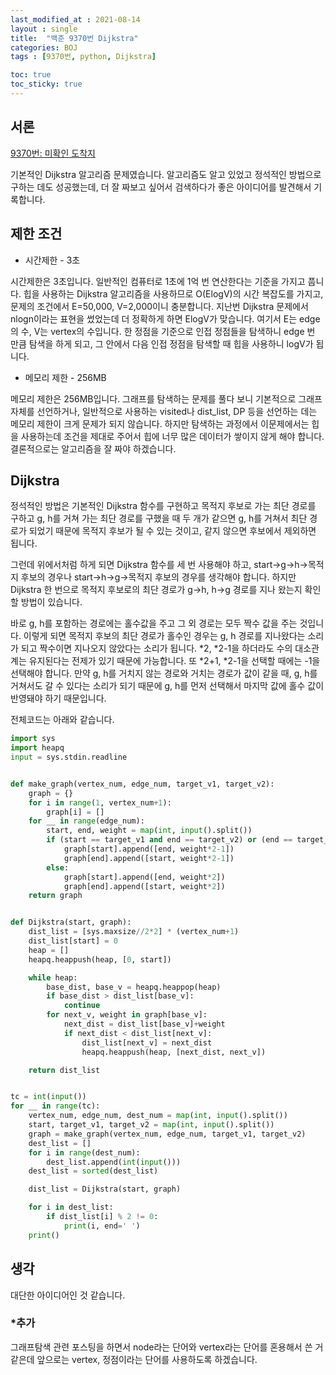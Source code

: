 ```yaml
---
last_modified_at : 2021-08-14
layout : single
title:  "백준 9370번 Dijkstra"
categories: BOJ
tags : [9370번, python, Dijkstra]

toc: true
toc_sticky: true
---
```

## 서론
<a href='https://www.acmicpc.net/problem/9370'>9370번: 미확인 도착지</a>

기본적인 Dijkstra 알고리즘 문제였습니다. 알고리즘도 알고 있었고 정석적인 방법으로 구하는 데도 성공했는데, 더 잘 짜보고 싶어서 검색하다가 좋은 아이디어를 발견해서 기록합니다.

## 제한 조건
<ul>
  <li>시간제한 - 3초</li>
</ul>
시간제한은 3초입니다. 일반적인 컴퓨터로 1초에 1억 번 연산한다는 기준을 가지고 풉니다. 힙을 사용하는 Dijkstra 알고리즘을 사용하므로 O(ElogV)의 시간 복잡도를 가지고, 문제의 조건에서 E=50,000, V=2,000이니 충분합니다. 지난번 Dijkstra 문제에서 nlogn이라는 표현을 썼었는데 더 정확하게 하면 ElogV가 맞습니다. 여기서 E는 edge의 수, V는 vertex의 수입니다. 한 정점을 기준으로 인접 정점들을 탐색하니 edge 번 만큼 탐색을 하게 되고, 그 안에서 다음 인접 정점을 탐색할 때 힙을 사용하니 logV가 됩니다.
<ul>
  <li>메모리 제한 - 256MB</li>
</ul>
메모리 제한은 256MB입니다. 그래프를 탐색하는 문제를 풀다 보니 기본적으로 그래프 자체를 선언하거나, 일반적으로 사용하는 visited나 dist_list, DP 등을 선언하는 데는 메모리 제한이 크게 문제가 되지 않습니다. 하지만 탐색하는 과정에서 이문제에서는 힙을 사용하는데 조건을 제대로 주어서 힙에 너무 많은 데이터가 쌓이지 않게 해야 합니다. 결론적으로는 알고리즘을 잘 짜야 하겠습니다.

## Dijkstra
정석적인 방법은 기본적인 Dijkstra 함수를 구현하고 목적지 후보로 가는 최단 경로를 구하고 g, h를 거쳐 가는 최단 경로를 구했을 때 두 개가 같으면 g, h를 거쳐서 최단 경로가 되었기 때문에 목적지 후보가 될 수 있는 것이고, 같지 않으면 후보에서 제외하면 됩니다.

그런데 위에서처럼 하게 되면 Dijkstra 함수를 세 번 사용해야 하고, start->g->h->목적지 후보의 경우나 start->h->g->목적지 후보의 경우를 생각해야 합니다. 하지만 Dijkstra 한 번으로 목적지 후보로의 최단 경로가 g->h, h->g 경로를 지나 왔는지 확인할 방법이 있습니다.  

바로 g, h를 포함하는 경로에는 홀수값을 주고 그 외 경로는 모두 짝수 값을 주는 것입니다. 이렇게 되면 목적지 후보의 최단 경로가 홀수인 경우는 g, h 경로를 지나왔다는 소리가 되고 짝수이면 지나오지 않았다는 소리가 됩니다. *2, *2-1을 하더라도 수의 대소관계는 유지된다는 전제가 있기 때문에 가능합니다. 또 *2+1, *2-1을 선택할 때에는 -1을 선택해야 합니다. 만약 g, h를 거치지 않는 경로와 거치는 경로가 값이 같을 때, g, h를 거쳐서도 갈 수 있다는 소리가 되기 때문에 g, h를 먼저 선택해서 마지막 값에 홀수 값이 반영돼야 하기 때문입니다.  

전체코드는 아래와 같습니다.
```python
import sys
import heapq
input = sys.stdin.readline


def make_graph(vertex_num, edge_num, target_v1, target_v2):
    graph = {}
    for i in range(1, vertex_num+1):
        graph[i] = []
    for __ in range(edge_num):
        start, end, weight = map(int, input().split())
        if (start == target_v1 and end == target_v2) or (end == target_v1 and start == target_v2):
            graph[start].append([end, weight*2-1])
            graph[end].append([start, weight*2-1])
        else:
            graph[start].append([end, weight*2])
            graph[end].append([start, weight*2])
    return graph


def Dijkstra(start, graph):
    dist_list = [sys.maxsize//2*2] * (vertex_num+1)
    dist_list[start] = 0
    heap = []
    heapq.heappush(heap, [0, start])

    while heap:
        base_dist, base_v = heapq.heappop(heap)
        if base_dist > dist_list[base_v]:
            continue
        for next_v, weight in graph[base_v]:
            next_dist = dist_list[base_v]+weight
            if next_dist < dist_list[next_v]:
                dist_list[next_v] = next_dist
                heapq.heappush(heap, [next_dist, next_v])

    return dist_list


tc = int(input())
for __ in range(tc):
    vertex_num, edge_num, dest_num = map(int, input().split())
    start, target_v1, target_v2 = map(int, input().split())
    graph = make_graph(vertex_num, edge_num, target_v1, target_v2)
    dest_list = []
    for i in range(dest_num):
        dest_list.append(int(input()))
    dest_list = sorted(dest_list)

    dist_list = Dijkstra(start, graph)

    for i in dest_list:
        if dist_list[i] % 2 != 0:
            print(i, end=' ')
    print()
```

## 생각
대단한 아이디어인 것 같습니다.
### *추가
그래프탐색 관련 포스팅을 하면서 node라는 단어와 vertex라는 단어를 혼용해서 쓴 거 같은데 앞으로는 vertex, 정점이라는 단어를 사용하도록 하겠습니다.
